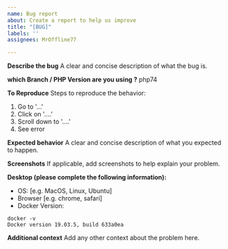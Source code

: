 ```yaml
---
name: Bug report
about: Create a report to help us improve
title: "[BUG]"
labels: ''
assignees: MrOffline77

---
```


**Describe the bug**
A clear and concise description of what the bug is.

**which Branch / PHP Version are you using ?**
php74

**To Reproduce**
Steps to reproduce the behavior:
1. Go to '...'
2. Click on '....'
3. Scroll down to '....'
4. See error

**Expected behavior**
A clear and concise description of what you expected to happen.

**Screenshots**
If applicable, add screenshots to help explain your problem.

**Desktop (please complete the following information):**
 - OS: [e.g. MacOS, Linux, Ubuntu]
 - Browser [e.g. chrome, safari]
 - Docker Version:
```
docker -v
Docker version 19.03.5, build 633a0ea
```
**Additional context**
Add any other context about the problem here.
